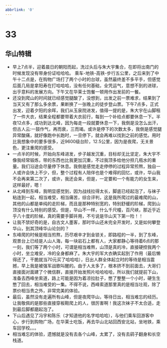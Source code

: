 ```yaml
---
abbrlink: '0'
---
```

# 33

## 华山特辑

* 早上7点半，迎着晨日的朝阳而起，洗过头后与朱大宇集合，在即将出南门的时候发现没有带身份证哈哈哈。
乘车-地铁-高铁-步行五公里，之后来到了中午十二点是，在购物广场打了两个小时的台球，虽然最终差不多平手，但感觉后面几局是拿阳寿在打哈哈哈，没有任何基础，全凭运气，意想不到的进球，出乎意料的发展方向。下午又在华莱士饱餐一顿用作出发前的一餐。
* 还没到爬山的时间就已经感觉腿酸了，没想到，出发之前一票难求，结果到了当天又有了那么多余票，果断换了一张晚上的徒步登山票。下午7点多，正式出发，迎着夕阳的余晖，我们从玉泉院进发，值得一提的是，朱大宇在山脚租了一件大衣，结果全程都要带着大衣前行，每到一个补给点都要休息一下。半夜12点多，成功到达北峰，因为每走一段就要休息一下，我倒是没怎么出汗，但古人云:一鼓作气，再而衰，三而竭。或许是停下的次数太多，我倒是感觉腿异常酸痛，就好像跑中长跑时，一旦停下，就会再难以找到之前的感觉。用时比我想象中的要多很多，近9600级台阶，12.5公里，因为是夜爬，无关景色，更注重爬的感受。
* 一点半的时候，开始向东峰进发，步子越发沉重，目标却无比坚定，朱大宇不像我经常锻炼，带的东西也比我更加沉重，不过我顶多给他分担几瓶水的重量。我们沿途会尽量停下休息。我倒是感觉走走停停的过程异常煎熬，独自一人或许会快上不少，但，整个过程有人陪伴也是个难得的回忆，或许，华山我不会再来第二次了，或许，我还会来，但是，一定要和一个有能力的女生来，这样最好，嗯！
* 从北峰到东峰，我明显感觉到，因为战线拉得太长，脚底已经起泡了，与袜子粘连到一起，相当难受，相当痛苦，综合评判，这是我所爬过的最难爬的山，其他的山都是单纯的走阶梯，而且是那种特别宽的，特别舒缓的阶梯，爬到山顶没有什么特别的感受。但是，华山不一样，什么千尺幢，百尺峡，那近乎近乎八十度的阶梯，真的需要手脚并用，不亏说是华山天下第一险！！
* 让我不禁好奇的是，自古文人墨客，那时华山还未完全开发时，又是如何攀登华山，到其顶峰华山论剑的？
* 东峰爬的时候是相当煎熬，历尽艰辛才到金锁关，即路程的一半，到了东峰，观景台上已经是人山人海，每一块岩石上都有人，大家都静心等待着6点的那一刻，我们等了两个小时，可谓是相当难熬，山顶是真的冷，直接硬控我两个小时，坐立难安，冷的全身都麻了。朱大宇的军大衣确实起到了作用（最后懒得还了，干脆就当70元买了哈哈哈），日出人群全体起立时的等待是相当震撼，早上我是被强军战歌叫醒的。由于人太多了，根本挤不到前面去，大哥们直接面对面建了个微信群，直接开始发照片哈哈哈哈，所以我们就提前下山，准备去西峰坐索道，路上可能是因为着凉拉肚子，憋了整整一个小时，硬生生憋了回去，相当难受的一集。不得不说，西峰索道那里真的是相当壮观，除了票价相当贵之外，非常完美的体验。
* 最后，虽然没有走遍所有山峰，但是夜爬华山，等待日出，相当难忘的经历。让我敬佩的是那些直接穿板鞋爬上的人，很厉害啊！我这次袜子不太合适，走到最后脚都磨起泡了。
* 下山后遇见了冯宇和陈乐（才知道他的名字哈哈哈），与他们乘车回游客中心，步行到购物广场，在华莱士吃饭，再去华山北站回西安北站，坐地铁，乘车回学校。。。
* 相当难忘的体验，遗憾就是没有去各个山峰，太累了，没有去鹞子翻身和长空栈道。

